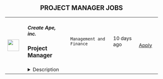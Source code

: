 <div align="center"><h2>PROJECT MANAGER JOBS</h2></div><table><tr>
                <td width="100" height="100" rowspan="2">
                    <img src="https://wwr-pro.s3.amazonaws.com/logos/0081/7394/logo.gif" width="38px" height="auto">
                </td>
                <td width="300">
                    <h5>Create Ape, inc.</h5>
                    <h3> Project Manager</h3>
                </td>
                <td width="300">
                    <code>Management and Finance</code>
                </td>
                <td width="200">
                <text>10 days ago</text>
                </td>
                <td width="100" rowspan="2">
                <a href="https://weworkremotely.com/remote-jobs/create-ape-inc-project-manager-3" align="right" target="_blank">Apply</a>
                </td>
            </tr>
            <tr>
                <td colspan="3">
                <details><summary>Description</summary>
                <img src="https://we-work-remotely.imgix.net/logos/0081/7394/logo.gif?ixlib=rails-4.0.0&w=50&h=50&dpr=2&fit=fill&auto=compress" />

<p>
  <strong>Headquarters:</strong> Irvine, CA
    <br /><strong>URL:</strong> <a href="https://createape.com/">https://createape.com/</a>
</p>

<div>Hi!</div><div><br></div><div><strong>About CreateApe</strong></div><div><br></div><div>Are you an experienced project manager ready to break out of the corporate world? Want to work for a fun and slightly nerdy crew that lets you flex your project muscles and build a super diverse portfolio? Then we’ve got a spot for you here at CreateApe! We’re a full-service UX/UI agency that’s growing fast and making waves in the digital design world.  Join our fully remote team of design and development experts from all around the world and get rid of that boring office commute.  We want to invest in YOU and your career – meaning the more you contribute and become an integral part of our team, the more room for professional growth.</div><div><br></div><div>We don’t just create designs that look awesome—we create designs and develop ideas that give users a satisfying experience throughout their interaction with the client's product while also working diligently to help our clients achieve their business goals: more conversions and bigger sales.</div><div><br></div><div>Each of our clients have unique needs and goals, and each project requires a personalized touch. While we have a general design and development process that we follow for every project, we’re also highly adaptable and agile to meet their business needs.</div><div><br></div><div>We are always on the hustle and work with 20-30 clients at a time. Feel free to take a look at some of the projects that we’ve worked on so far:</div><div><br></div><div><a href="https://createape.com/our-work/"><strong>https://createape.com/our-work/</strong></a></div><div><br></div><div><strong>What we’re looking for:</strong></div><div><br></div><div>We are looking for someone to join our team and hit the ground running as a Project Manager assigned to 4-5 different projects at a time. This would be a full-time position during our mostly PST hours but can start part-time if needed. Our ideal candidate has experience leading web and mobile projects, articulating challenges and successes to clients, and making sure our designers and developers meet the project’s needs on time and in budget.<br><br>Our budget is $20-25 per hour (based on experience) with lots of room to grow. <br><br>
</div><div><br></div><div><strong>Description:</strong></div><div><br></div><div>Oversee all aspects of projects. Set deadlines, assign responsibilities and monitor and summarize progress of the project. Prepare reports for upper management regarding status of projects.</div><div><br></div><div>The successful candidate will work directly with clients to ensure deliverables fall within the applicable scope and budget. He or she will coordinate with other departments to ensure all aspects of each project are compatible, and will hire new talent as needed to fulfill client needs.</div><div><br></div><div>You are familiar with a variety of the concepts, practices and procedures within web and mobile development. You rely on your experience and judgment to plan and accomplish goals. You would report directly to our Director of Project.</div><div><br></div><div><strong>Responsibilities:</strong></div><ul>
<li>Coordinate internal resources and third parties/vendors for the flawless execution of projects</li>
<li>Ensure that all projects are delivered on-time, within scope and within budget</li>
<li>Assist in the definition of project scope and objectives, involving all relevant stakeholders and ensuring technical feasibility</li>
<li>Ensure resource availability and allocation</li>
<li>Develop a detailed project plan with milestones to monitor and track progress</li>
<li>Manage changes to the project scope, project schedule and project costs using appropriate verification techniques</li>
<li>Measure project performance using appropriate tools and techniques</li>
<li>Report and escalate to management as needed</li>
<li>Manage the relationship with the client and all stakeholders</li>
<li>Perform risk management to minimize project risks</li>
<li>Establish and maintain relationships with third parties/vendors</li>
<li>Create and maintain comprehensive project documentation</li>
<li>Meet with clients to take detailed ordering briefs and clarify specific requirements of each project</li>
<li>- Delegate project tasks based on junior staff members' individual strengths, skill sets and experience levels</li>
<li>Track project performance, specifically to analyze the successful completion of short and long-term goals</li>
<li>Meet budgetary objectives and make adjustments to project constraints based on financial analysis</li>
<li>Develop comprehensive project plans to be shared with clients as well as other staff members</li>
<li>Develop spreadsheets, diagrams and process maps to document needs using Clickup, Figma, and Google Documents.</li>
<li>Retrieve estimates from design and development teams for new projects and translate those estimates into proposal documents using Google Slides.</li>
</ul><div><br></div><div><strong>Requirements:</strong></div><ul>
<li>Proven working experience in project management in either web or mobile technologies.</li>
<li>Excellent client-facing and internal communication skills</li>
<li>Excellent English written and verbal communication skills</li>
<li>Solid organizational skills including attention to detail and multitasking skills</li>
<li>Understanding of best practices and vocabulary in the web and mobile space</li>
<li>Understanding of agile development processes, project management tools such as Clickup, JIRA, etc</li>
<li>Excellent communication in English, on Zoom, Email and Slack</li>
</ul><div><br></div>

<p><strong>To apply:</strong> <a href="https://weworkremotely.com/remote-jobs/create-ape-inc-project-manager-3">https://weworkremotely.com/remote-jobs/create-ape-inc-project-manager-3</a></p>

                </details>
                </td>
            </tr></table>